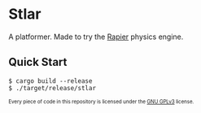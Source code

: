 # Stlar

A platformer. Made to try the [Rapier](https://rapier.rs/) physics engine.

## Quick Start

```shell
$ cargo build --release
$ ./target/release/stlar
```

<sub><sup>Every piece of code in this repository is licensed under the [GNU GPLv3](https://spdx.org/licenses/GPL-3.0-or-later.html) license.</sup></sub>
